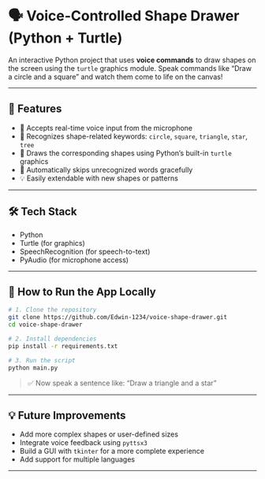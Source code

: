 # 🗣️ Voice-Controlled Shape Drawer (Python + Turtle)

An interactive Python project that uses **voice commands** to draw shapes on the screen using the `turtle` graphics module. Speak commands like “Draw a circle and a square” and watch them come to life on the canvas!

---

## 🌟 Features

- 🎤 Accepts real-time voice input from the microphone  
- 🔺 Recognizes shape-related keywords: `circle`, `square`, `triangle`, `star`, `tree`  
- 🐢 Draws the corresponding shapes using Python’s built-in `turtle` graphics  
- 🔁 Automatically skips unrecognized words gracefully  
- 💡 Easily extendable with new shapes or patterns

---

## 🛠️ Tech Stack

- Python  
- Turtle (for graphics)  
- SpeechRecognition (for speech-to-text)  
- PyAudio (for microphone access)  

---

## 🚀 How to Run the App Locally

```bash
# 1. Clone the repository
git clone https://github.com/Edwin-1234/voice-shape-drawer.git
cd voice-shape-drawer

# 2. Install dependencies
pip install -r requirements.txt

# 3. Run the script
python main.py
```

> ✅ Now speak a sentence like:
> “Draw a triangle and a star”

---


## 💡 Future Improvements

- Add more complex shapes or user-defined sizes  
- Integrate voice feedback using `pyttsx3`  
- Build a GUI with `tkinter` for a more complete experience  
- Add support for multiple languages

---

